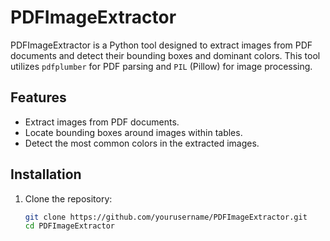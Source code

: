 # PDFImageExtractor

PDFImageExtractor is a Python tool designed to extract images from PDF documents and detect their bounding boxes and dominant colors. This tool utilizes `pdfplumber` for PDF parsing and `PIL` (Pillow) for image processing.

## Features

- Extract images from PDF documents.
- Locate bounding boxes around images within tables.
- Detect the most common colors in the extracted images.

## Installation

1. Clone the repository:

   ```bash
   git clone https://github.com/yourusername/PDFImageExtractor.git
   cd PDFImageExtractor
